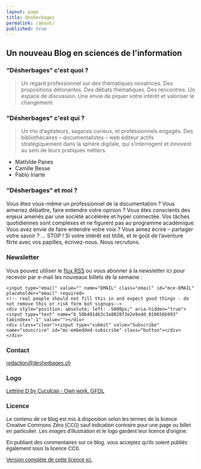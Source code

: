 ```yaml
---
layout: page
title: Désherbages
permalink: /about/
published: true
---
```


## Un nouveau Blog en sciences de l'information

### “Désherbages“ c'est quoi ?

> Un regard professionnel sur des thématiques novatrices. Des propositions détonantes. Des débats thématiques. Des rencontres. Un espace de discussion. Une envie de piquer votre intérêt et valoriser le changement.

### “Désherbages“ c'est qui ?

> Un trio d’agitateurs, sagaces curieux, et professionnels engagés. Des bibliothécaires – documentalistes – web éditeur actifs stratégiquement dans la sphère digitale, qui s’interrogent et innovent au sein de leurs pratiques métiers.

- Mathilde Panes
- Camille Besse
- Pablo Iriarte

### “Désherbages“ et moi ?

Vous êtes vous-même un professionnel de la documentation ? Vous aimeriez débattre, faire entendre votre opinion ? Vous êtes conscients des enjeux amenés par une société accélérée et hyper connectée. Vos tâches quotidiennes sont complexes et ne figurent pas au programme académique. Vous avez envie de faire entendre votre voix ? Vous aimez écrire – partager votre savoir ? … STOP ! Si votre intérêt est titillé, et le goût de l’aventure flirte avec vos papilles, écrivez-nous. Nous recrutons.

### Newsletter

Vous pouvez utiliser le [flux RSS](http://desherbages.ch/feed.xml) ou vous abonner à la newsletter ici pour recevoir par e-mail les nouveaux billets de la semaine :

<!-- Begin MailChimp Signup Form -->
<link href="//cdn-images.mailchimp.com/embedcode/slim-10_7.css" rel="stylesheet" type="text/css">
<style type="text/css">
	#mc_embed_signup{background:#fff; clear:left; font:14px Helvetica,Arial,sans-serif; }
	/* Add your own MailChimp form style overrides in your site stylesheet or in this style block.
	   We recommend moving this block and the preceding CSS link to the HEAD of your HTML file. */
</style>
<div id="mc_embed_signup">
<form action="https://iriarte.us1.list-manage.com/subscribe/post?u=50b491463c3a8828f3e2e9edd&amp;id=010656b993" method="post" id="mc-embedded-subscribe-form" name="mc-embedded-subscribe-form" class="validate" target="_blank" novalidate>
    <div id="mc_embed_signup_scroll">
	
	<input type="email" value="" name="EMAIL" class="email" id="mce-EMAIL" placeholder="email" required>
    <!-- real people should not fill this in and expect good things - do not remove this or risk form bot signups-->
    <div style="position: absolute; left: -5000px;" aria-hidden="true"><input type="text" name="b_50b491463c3a8828f3e2e9edd_010656b993" tabindex="-1" value=""></div>
    <div class="clear"><input type="submit" value="Subscribe" name="souscrire" id="mc-embedded-subscribe" class="button"></div>
    </div>
</form>
</div>

<!--End mc_embed_signup-->

### Contact

[redaction@desherbages.ch](mailto:redaction@desherbages.ch)

### Logo

[Lettrine D by Cuculcan - Own work, GFDL](https://commons.wikimedia.org/w/index.php?curid=4948311)

### Licence

Le contenu de ce blog est mis à disposition selon les termes de la licence Creative Commons Zéro (CC0) sauf indication contraire pour une page ou billet en particulier. Les images d'illustration et le logo gardent leur licence d'origine.

En publiant des commentaires sur ce blog, vous acceptez qu'ils soient publiés également sous la licence CC0.



[Version complète de cette licence ici.](https://creativecommons.org/publicdomain/zero/1.0/)
